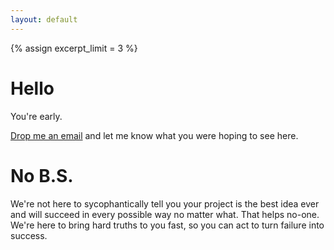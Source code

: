 ```yaml
---
layout: default
---
```

{% assign excerpt_limit = 3 %}

# Hello

You're early.

[Drop me an email](mailto:consulting@timwise.co.uk) and let me know what you were hoping to see here.

# No B.S.

We're not here to sycophantically tell you your project is the best idea ever and will succeed in every possible way no matter what. That helps no-one. We're here to bring hard truths to you fast, so you can act to turn failure into success.
